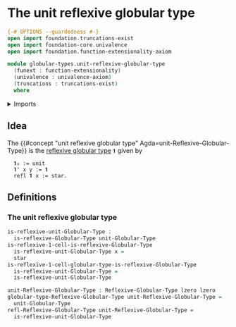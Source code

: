 # The unit reflexive globular type

```agda
{-# OPTIONS --guardedness #-}
open import foundation.truncations-exist
open import foundation-core.univalence
open import foundation.function-extensionality-axiom

module globular-types.unit-reflexive-globular-type
  (funext : function-extensionality)
  (univalence : univalence-axiom)
  (truncations : truncations-exist)
  where
```

<details><summary>Imports</summary>

```agda
open import foundation.unit-type
open import foundation.universe-levels

open import globular-types.reflexive-globular-types funext univalence truncations
open import globular-types.unit-globular-type
```

</details>

## Idea

The
{{#concept "unit reflexive globular type" Agda=unit-Reflexive-Globular-Type}} is
the [reflexive globular type](globular-types.reflexive-globular-types.md) `𝟏`
given by

```text
  𝟏₀ := unit
  𝟏' x y := 𝟏
  refl 𝟏 x := star.
```

## Definitions

### The unit reflexive globular type

```agda
is-reflexive-unit-Globular-Type :
  is-reflexive-Globular-Type unit-Globular-Type
is-reflexive-1-cell-is-reflexive-Globular-Type
  is-reflexive-unit-Globular-Type x =
  star
is-reflexive-1-cell-globular-type-is-reflexive-Globular-Type
  is-reflexive-unit-Globular-Type =
  is-reflexive-unit-Globular-Type

unit-Reflexive-Globular-Type : Reflexive-Globular-Type lzero lzero
globular-type-Reflexive-Globular-Type unit-Reflexive-Globular-Type =
  unit-Globular-Type
refl-Reflexive-Globular-Type unit-Reflexive-Globular-Type =
  is-reflexive-unit-Globular-Type
```
